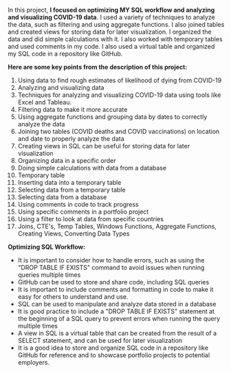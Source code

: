 In this project, **I focused on optimizing MY SQL workflow and analyzing and visualizing COVID-19 data**. I used a variety of techniques to analyze the data, such as filtering and using aggregate functions. I also joined tables and created views for storing data for later visualization. I organized the data and did simple calculations with it. I also worked with temporary tables and used comments in my code. 
I also used a virtual table and organized my SQL code in a repository like GitHub.

**Here are some key points from the description of this project:**

1. Using data to find rough estimates of likelihood of dying from COVID-19
2. Analyzing and visualizing data
3. Techniques for analyzing and visualizing COVID-19 data using tools like Excel and Tableau.
4. Filtering data to make it more accurate
5. Using aggregate functions and grouping data by dates to correctly analyze the data
6. Joining two tables (COVID deaths and COVID vaccinations) on location and date to properly analyze the data
7. Creating views in SQL can be useful for storing data for later visualization
8. Organizing data in a specific order
9. Doing simple calculations with data from a database
10. Temporary table
11. Inserting data into a temporary table
12. Selecting data from a temporary table
13. Selecting data from a database
14. Using comments in code to track progress
15. Using specific comments in a portfolio project
16. Using a filter to look at data from specific countries
17. Joins, CTE's, Temp Tables, Windows Functions, Aggregate Functions, Creating Views, Converting Data Types

**Optimizing SQL Workflow:**

- It is important to consider how to handle errors, such as using the "DROP TABLE IF EXISTS" command to avoid issues when running queries multiple times
- GitHub can be used to store and share code, including SQL queries
- It is important to include comments and formatting in code to make it easy for others to understand and use.
- SQL can be used to manipulate and analyze data stored in a database
- It is good practice to include a "DROP TABLE IF EXISTS" statement at the beginning of a SQL query to prevent errors when running the query multiple times
- A view in SQL is a virtual table that can be created from the result of a SELECT statement, and can be used for later visualization
- It is a good idea to store and organize SQL code in a repository like GitHub for reference and to showcase portfolio projects to potential employers.
